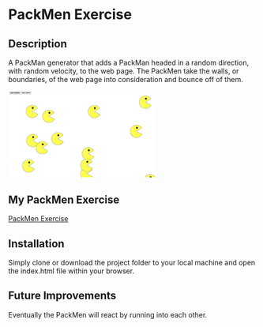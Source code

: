 # PackMen Exercise

## Description

A PackMan generator that adds a PackMan headed in a random direction, with random velocity, to the web page. The PackMen take the walls, or boundaries, of the web page into consideration and bounce off of them.

<img src="readMeImg.jpg" width="300px">

## My PackMen Exercise

<a href="https://krjordan02.github.io/PacMen-Exercise/">PackMen Exercise</a>

## Installation 

Simply clone or download the project folder to your local machine and open the index.html file within your browser. 

## Future Improvements

Eventually the PackMen will react by running into each other.
